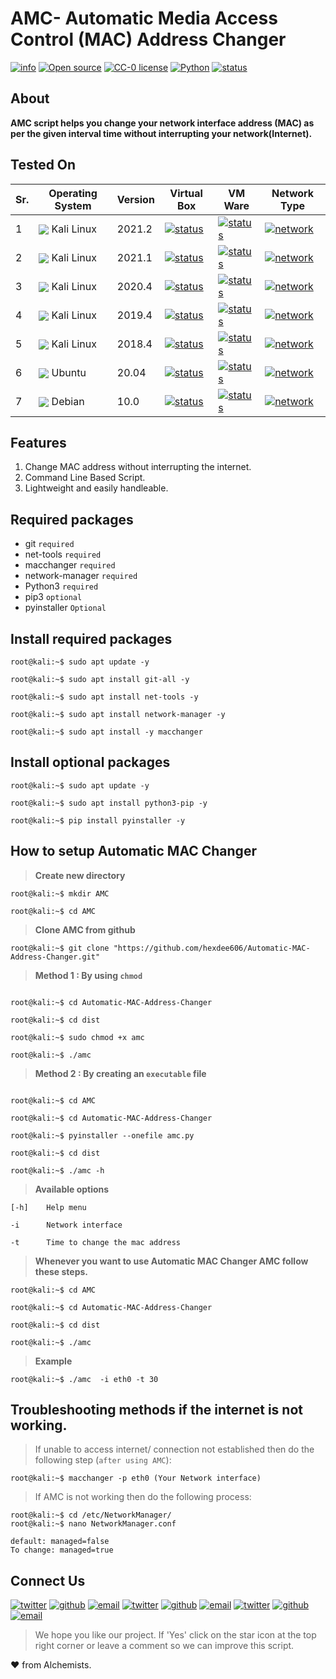 
# AMC- Automatic Media Access Control (MAC) Address Changer

[![info](https://badgen.net/badge/Project/Info/blue?icon=information)](https://github.com/hexdee606/Automatic-MAC-Address-Changer#readme)
[![Open source](https://badgen.net/badge/Open%20Source%3F/Yes%20%21/blue)](#)
[![CC-0 license](https://img.shields.io/badge/License-CC--0-blue.svg)](https://github.com/hexdee606/Automatic-MAC-Address-Changer/blob/main/LICENSE)
[![Python](https://badgen.net/badge/Made%20with/Python3/blue)](https://github.com/hexdee606/Automatic-MAC-Address-Changer#readme)
[![status](https://badgen.net/badge/Status/Beta/yellow)](#)

## **About**

**AMC script helps you change your network interface address (MAC) as per the given interval time without interrupting your network(Internet).**

## Tested On 

 Sr. | Operating System | Version | Virtual Box | VM Ware | Network Type |
--- | --- | --- | --- | --- | --- |
1 | <img align="center" src="https://img.icons8.com/color/25/000000/kali-linux.png"> Kali Linux</img > | 2021.2 | [![status](https://badgen.net/github/status/micromatch/micromatch/4.0.1)](https://github.com/hexdee606/Automatic-MAC-Address-Changer/blob/main/README.md#tested-on)| [![status](https://badgen.net/github/status/micromatch/micromatch/4.0.1)](https://github.com/hexdee606/Automatic-MAC-Address-Changer/blob/main/README.md#tested-on)| [![network](https://badgen.net/badge/Network/NAT/brown)](https://github.com/hexdee606/Automatic-MAC-Address-Changer/blob/main/README.md#tested-on) |
2 | <img align="center" src="https://img.icons8.com/color/25/000000/kali-linux.png"> Kali Linux</img > | 2021.1 | [![status](https://badgen.net/github/status/micromatch/micromatch/4.0.1)](https://github.com/hexdee606/Automatic-MAC-Address-Changer/blob/main/README.md#tested-on)| [![status](https://badgen.net/github/status/micromatch/micromatch/4.0.1)](https://github.com/hexdee606/Automatic-MAC-Address-Changer/blob/main/README.md#tested-on)| [![network](https://badgen.net/badge/Network/NAT/brown)](https://github.com/hexdee606/Automatic-MAC-Address-Changer/blob/main/README.md#tested-on) |
3 | <img align="center" src="https://img.icons8.com/color/25/000000/kali-linux.png"> Kali Linux</img > | 2020.4 | [![status](https://badgen.net/github/status/micromatch/micromatch/4.0.1)](https://github.com/hexdee606/Automatic-MAC-Address-Changer/blob/main/README.md#tested-on)| [![status](https://badgen.net/github/status/micromatch/micromatch/4.0.1)](https://github.com/hexdee606/Automatic-MAC-Address-Changer/blob/main/README.md#tested-on)| [![network](https://badgen.net/badge/Network/NAT/brown)](https://github.com/hexdee606/Automatic-MAC-Address-Changer/blob/main/README.md#tested-on) |
4 | <img align="center" src="https://img.icons8.com/color/25/000000/kali-linux.png"> Kali Linux</img > | 2019.4 | [![status](https://badgen.net/github/status/micromatch/micromatch/4.0.1)](https://github.com/hexdee606/Automatic-MAC-Address-Changer/blob/main/README.md#tested-on)| [![status](https://badgen.net/github/status/micromatch/micromatch/4.0.1)](https://github.com/hexdee606/Automatic-MAC-Address-Changer/blob/main/README.md#tested-on)| [![network](https://badgen.net/badge/Network/NAT/brown)](https://github.com/hexdee606/Automatic-MAC-Address-Changer/blob/main/README.md#tested-on) |
5 | <img align="center" src="https://img.icons8.com/color/25/000000/kali-linux.png"> Kali Linux</img > | 2018.4 | [![status](https://badgen.net/github/status/micromatch/micromatch/4.0.1)](https://github.com/hexdee606/Automatic-MAC-Address-Changer/blob/main/README.md#tested-on)| [![status](https://badgen.net/github/status/micromatch/micromatch/4.0.1)](https://github.com/hexdee606/Automatic-MAC-Address-Changer/blob/main/README.md#tested-on)| [![network](https://badgen.net/badge/Network/NAT/brown)](https://github.com/hexdee606/Automatic-MAC-Address-Changer/blob/main/README.md#tested-on) |
6 | <img align="center" src="https://img.icons8.com/ios/25/000000/ubuntu.png">  Ubuntu</img > | 20.04 | [![status](https://badgen.net/github/status/micromatch/micromatch/4.0.1)](https://github.com/hexdee606/Automatic-MAC-Address-Changer/blob/main/README.md#tested-on)| [![status](https://badgen.net/github/status/micromatch/micromatch/4.0.1)](https://github.com/hexdee606/Automatic-MAC-Address-Changer/blob/main/README.md#tested-on)| [![network](https://badgen.net/badge/Network/NAT/brown)](https://github.com/hexdee606/Automatic-MAC-Address-Changer/blob/main/README.md#tested-on) |
7 | <img align="center" src="https://img.icons8.com/ios-glyphs/25/000000/debian.png">  Debian</img > | 10.0 | [![status](https://badgen.net/github/status/micromatch/micromatch/f4809eb6df80b)](https://github.com/hexdee606/Automatic-MAC-Address-Changer/blob/main/README.md#tested-on)| [![status](https://badgen.net/github/status/micromatch/micromatch/f4809eb6df80b)](https://github.com/hexdee606/Automatic-MAC-Address-Changer/blob/main/README.md#tested-on) | [![network](https://badgen.net/badge/Network/NAT/red)](https://github.com/hexdee606/Automatic-MAC-Address-Changer/blob/main/README.md#tested-on) |
 
## **Features** 

1. Change MAC address without interrupting the internet.
2. Command Line Based Script.
3. Lightweight and easily handleable.


## **Required packages**
- git `required`
- net-tools `required`
- macchanger `required`
- network-manager `required`
- Python3 `required`
- pip3 `optional`
- pyinstaller `Optional`


## Install required packages
```console
root@kali:~$ sudo apt update -y

root@kali:~$ sudo apt install git-all -y

root@kali:~$ sudo apt install net-tools -y

root@kali:~$ sudo apt install network-manager -y

root@kali:~$ sudo apt install -y macchanger
```

## Install optional packages
```console
root@kali:~$ sudo apt update -y

root@kali:~$ sudo apt install python3-pip -y

root@kali:~$ pip install pyinstaller -y
```

## How to setup Automatic MAC Changer

>**Create new directory**
```console
root@kali:~$ mkdir AMC

root@kali:~$ cd AMC
```

>**Clone AMC from github**
```console
root@kali:~$ git clone "https://github.com/hexdee606/Automatic-MAC-Address-Changer.git"
```

>**Method 1 : By using `chmod`**
```console

root@kali:~$ cd Automatic-MAC-Address-Changer

root@kali:~$ cd dist

root@kali:~$ sudo chmod +x amc  

root@kali:~$ ./amc
```

>**Method 2 : By creating an `executable` file**
```console 

root@kali:~$ cd AMC

root@kali:~$ cd Automatic-MAC-Address-Changer

root@kali:~$ pyinstaller --onefile amc.py

root@kali:~$ cd dist

root@kali:~$ ./amc -h

```

>**Available options**
 
    [-h]    Help menu 
    
    -i      Network interface
    
    -t      Time to change the mac address 


>**Whenever you want to use Automatic MAC Changer AMC follow these steps.**
```console
root@kali:~$ cd AMC

root@kali:~$ cd Automatic-MAC-Address-Changer

root@kali:~$ cd dist

root@kali:~$ ./amc
```

>**Example**
```console
root@kali:~$ ./amc  -i eth0 -t 30
```


## Troubleshooting methods if the internet is not working.

>If unable to access internet/ connection not established then do the following step (`after using AMC`): 
```console
root@kali:~$ macchanger -p eth0 (Your Network interface)
```

>If AMC is not working then do the following process:
```console
root@kali:~$ cd /etc/NetworkManager/ 
root@kali:~$ nano NetworkManager.conf

default: managed=false
To change: managed=true
```

## Connect Us

[![twitter](https://badgen.net/badge/icon/hexdee606?icon=twitter&label)](https://twitter.com/hexdee606)
[![github](https://badgen.net/badge/icon/hexdee606?icon=github&label)](https://github.com/hexdee606)
[![email](https://badgen.net/badge/email/hexdee606/blue)](mailto:hexdee606@gmail.com)
[![twitter](https://badgen.net/badge/icon/Paradox_044?icon=twitter&label)](https://twitter.com/Paradox_044)
[![github](https://badgen.net/badge/icon/Paradox44?icon=github&label)](https://github.com/Paradox44)
[![email](https://badgen.net/badge/email/paradoxhex44/blue)](mailto:paradoxhex44@gmail.com)
[![twitter](https://badgen.net/badge/icon/itachi_9197?icon=twitter&label)](https://twitter.com/itachi_9197)
[![github](https://badgen.net/badge/icon/Itachi-91?icon=github&label)](https://github.com/Itachi-91)
[![email](https://badgen.net/badge/email/itachiuchiha9197/blue)](mailto:itachiuchiha9197@gmail.com)


>We hope you like our project. If 'Yes' click on the star icon at the top right corner or leave a comment so we can improve this script.

:heart: from Alchemists.
